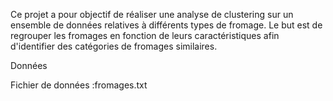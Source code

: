 Ce projet a pour objectif de réaliser une analyse de clustering sur un ensemble de données relatives à différents types de fromage. Le but est de regrouper les fromages en fonction de leurs caractéristiques afin d'identifier des catégories de fromages similaires.

Données

Fichier de données :fromages.txt
